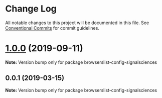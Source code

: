 # Change Log

All notable changes to this project will be documented in this file.
See [Conventional Commits](https://conventionalcommits.org) for commit guidelines.

# [1.0.0](https://github.com/signalsciences/jsdx/compare/browserslist-config-signalsciences@0.0.1...browserslist-config-signalsciences@1.0.0) (2019-09-11)

**Note:** Version bump only for package browserslist-config-signalsciences





## 0.0.1 (2019-03-15)

**Note:** Version bump only for package browserslist-config-signalsciences
